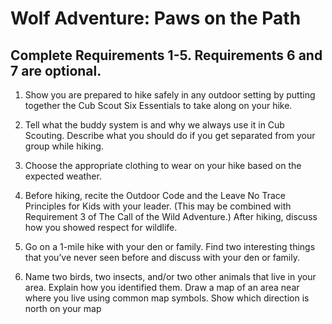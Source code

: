 # Wolf Adventure: Paws on the Path

## Complete Requirements 1-5. Requirements 6 and 7 are optional.

1. Show you are prepared to hike safely in any outdoor setting by putting together the Cub Scout Six Essentials to take along on your hike.

2. Tell what the buddy system is and why we always use it in Cub Scouting. Describe what you should do if you get separated from your group while hiking.

3. Choose the appropriate clothing to wear on your hike based on the expected weather.

4. Before hiking, recite the Outdoor Code and the Leave No Trace Principles for Kids with your leader. (This may be combined with Requirement 3 of The Call of the Wild Adventure.) After hiking, discuss how you showed respect for wildlife.

5. Go on a 1-mile hike with your den or family. Find two interesting things that you’ve never seen before and discuss with your den or family.

6. Name two birds, two insects, and/or two other animals that live in your area. Explain how you identified them.
Draw a map of an area near where you live using common map symbols. Show which direction is north on your map